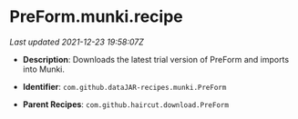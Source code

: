 # PreForm.munki.recipe

_Last updated 2021-12-23 19:58:07Z_

- **Description**: Downloads the latest trial version of PreForm and imports into Munki.

- **Identifier**: `com.github.dataJAR-recipes.munki.PreForm`

- **Parent Recipes**: `com.github.haircut.download.PreForm`